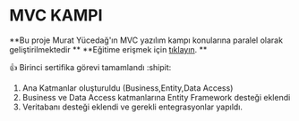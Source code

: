 # MVC KAMPI 
**Bu proje Murat Yücedağ'ın MVC yazılım kampı konularına paralel olarak geliştirilmektedir **
**Eğitime erişmek için  [tıklayın](https://bit.ly/3vb6M8Y/). **


  :+1: Birinci sertifika görevi tamamlandı :shipit:

1. Ana Katmanlar oluşturuldu (Business,Entity,Data Access)
2. Business ve Data Access katmanlarına Entity Framework desteği eklendi
3. Veritabanı desteği eklendi ve gerekli entegrasyonlar yapıldı.
